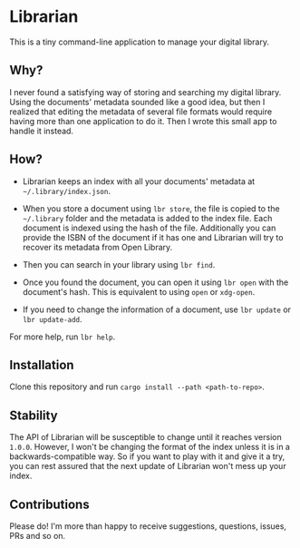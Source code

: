 # Librarian

This is a tiny command-line application to manage your digital library.

## Why?

I never found a satisfying way of storing and searching my digital library.
Using the documents' metadata sounded like a good idea, but then I realized that
editing the metadata of several file formats would require having more
than one application to do it. Then I wrote this small app to handle it instead.

## How?

- Librarian keeps an index with all your documents' metadata at
  `~/.library/index.json`.

- When you store a document using `lbr store`, the file is copied to the
  `~/.library` folder and the metadata is added to the index file. Each
  document is indexed using the hash of the file. Additionally you can provide
  the ISBN of the document if it has one and Librarian will try to recover its
  metadata from Open Library.

- Then you can search in your library using `lbr find`.

- Once you found the document, you can open it using `lbr open` with the
  document's hash. This is equivalent to using `open` or `xdg-open`.

- If you need to change the information of a document, use `lbr update` or `lbr
  update-add`.

For more help, run `lbr help`.

## Installation

Clone this repository and run `cargo install --path <path-to-repo>`.

## Stability

The API of Librarian will be susceptible to change until it reaches version
`1.0.0`. However, I won't be changing the format of the index unless it is in a
backwards-compatible way. So if you want to play with it and give it a try, you
can rest assured that the next update of Librarian won't mess up your index.

## Contributions

Please do! I'm more than happy to receive suggestions, questions, issues, PRs
and so on.
